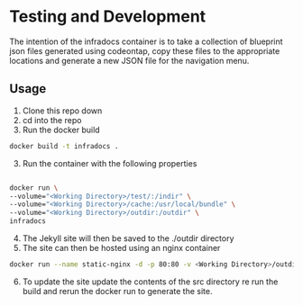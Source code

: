 # Testing and Development

The intention of the infradocs container is to take a collection of blueprint json files generated using codeontap, copy these files to the appropriate locations and generate a new JSON file for the navigation menu. 

## Usage

1. Clone this repo down
3. cd into the repo
2. Run the docker build
```sh 
docker build -t infradocs .
```
3. Run the container with the following properties 
```sh

docker run \
--volume="<Working Directory>/test/:/indir" \
--volume="<Working Directory>/cache:/usr/local/bundle" \
--volume="<Working Directory>/outdir:/outdir" \
infradocs
``` 
4. The Jekyll site will then be saved to the ./outdir directory 
5. The site can then be hosted using an nginx container 
```sh
docker run --name static-nginx -d -p 80:80 -v <Working Directory>/outdir:/usr/share/nginx/html:ro nginx
```
6. To update the site update the contents of the src directory re run the build and rerun the docker run to generate the site.